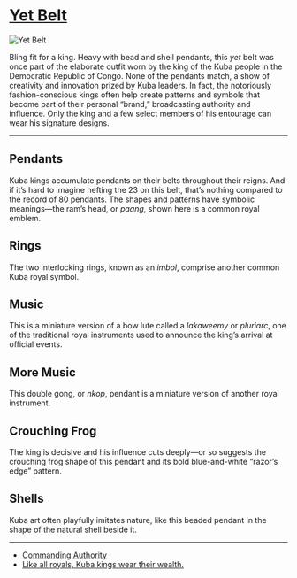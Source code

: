 # [Yet Belt](http://artsmia.github.io/griot/#/o/3778)
![Yet Belt](http://api.artsmia.org/images/3778/medium.jpg)

<p>Bling fit for a king. Heavy with bead and shell pendants, this <i>yet</i> belt was once part of the elaborate outfit worn by the king of the Kuba people in the Democratic Republic of Congo. None of the pendants match, a show of creativity and innovation prized by Kuba leaders. In fact, the notoriously fashion-conscious kings often help create patterns and symbols that become part of their personal “brand,” broadcasting authority and influence. Only the king and a few select members of his entourage can wear his signature designs.</p>

---

## Pendants
<p>Kuba kings accumulate pendants on their belts throughout their reigns. And if it’s hard to imagine hefting the 23 on this belt, that’s nothing compared to the record of 80 pendants. The shapes and patterns have symbolic meanings—the ram’s head, or<i> paang</i>, shown here is a common royal emblem.</p>

## Rings
<p>The two interlocking rings, known as an <i>imbol</i>, comprise another common Kuba royal symbol.</p>

## Music
<p>This is a miniature version of a bow lute called a <i>lakaweemy</i> or <i>pluriarc</i>, one of the traditional royal instruments used to announce the king’s arrival at official events.</p>

## More Music
<p>This double gong, or<i> nkop</i>, pendant is a miniature version of another royal instrument.</p>

## Crouching Frog
<p>The king is decisive and his influence cuts deeply—or so suggests the crouching frog shape of this pendant and its bold blue-and-white “razor’s edge” pattern.</p>

## Shells
<p>Kuba art often playfully imitates nature, like this beaded pendant in the shape of the natural shell beside it.</p>

---

* [Commanding Authority](../stories/commanding-authority.md)
* [Like all royals, Kuba kings wear their wealth.](../stories/like-all-royals-kuba-kings-wear-their-wealth.md)
